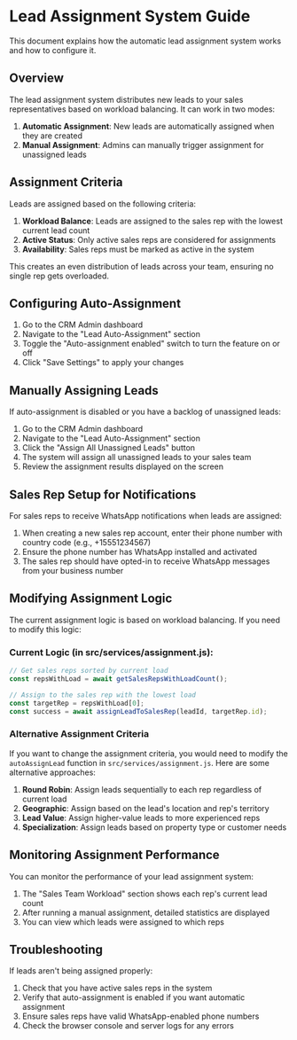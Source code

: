 # Lead Assignment System Guide

This document explains how the automatic lead assignment system works and how to configure it.

## Overview

The lead assignment system distributes new leads to your sales representatives based on workload balancing. It can work in two modes:

1. **Automatic Assignment**: New leads are automatically assigned when they are created
2. **Manual Assignment**: Admins can manually trigger assignment for unassigned leads

## Assignment Criteria

Leads are assigned based on the following criteria:

1. **Workload Balance**: Leads are assigned to the sales rep with the lowest current lead count
2. **Active Status**: Only active sales reps are considered for assignments
3. **Availability**: Sales reps must be marked as active in the system

This creates an even distribution of leads across your team, ensuring no single rep gets overloaded.

## Configuring Auto-Assignment

1. Go to the CRM Admin dashboard
2. Navigate to the "Lead Auto-Assignment" section
3. Toggle the "Auto-assignment enabled" switch to turn the feature on or off
4. Click "Save Settings" to apply your changes

## Manually Assigning Leads

If auto-assignment is disabled or you have a backlog of unassigned leads:

1. Go to the CRM Admin dashboard
2. Navigate to the "Lead Auto-Assignment" section  
3. Click the "Assign All Unassigned Leads" button
4. The system will assign all unassigned leads to your sales team
5. Review the assignment results displayed on the screen

## Sales Rep Setup for Notifications

For sales reps to receive WhatsApp notifications when leads are assigned:

1. When creating a new sales rep account, enter their phone number with country code (e.g., +15551234567)
2. Ensure the phone number has WhatsApp installed and activated
3. The sales rep should have opted-in to receive WhatsApp messages from your business number

## Modifying Assignment Logic

The current assignment logic is based on workload balancing. If you need to modify this logic:

### Current Logic (in src/services/assignment.js):
```javascript
// Get sales reps sorted by current load
const repsWithLoad = await getSalesRepsWithLoadCount();

// Assign to the sales rep with the lowest load
const targetRep = repsWithLoad[0];
const success = await assignLeadToSalesRep(leadId, targetRep.id);
```

### Alternative Assignment Criteria

If you want to change the assignment criteria, you would need to modify the `autoAssignLead` function in `src/services/assignment.js`. Here are some alternative approaches:

1. **Round Robin**: Assign leads sequentially to each rep regardless of current load
2. **Geographic**: Assign based on the lead's location and rep's territory
3. **Lead Value**: Assign higher-value leads to more experienced reps
4. **Specialization**: Assign leads based on property type or customer needs

## Monitoring Assignment Performance

You can monitor the performance of your lead assignment system:

1. The "Sales Team Workload" section shows each rep's current lead count
2. After running a manual assignment, detailed statistics are displayed
3. You can view which leads were assigned to which reps

## Troubleshooting

If leads aren't being assigned properly:

1. Check that you have active sales reps in the system
2. Verify that auto-assignment is enabled if you want automatic assignment
3. Ensure sales reps have valid WhatsApp-enabled phone numbers
4. Check the browser console and server logs for any errors